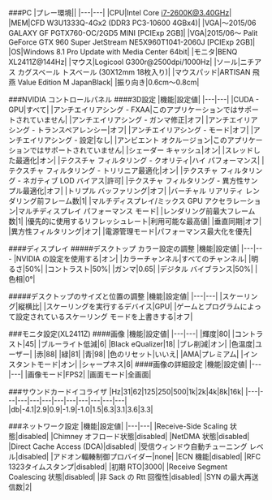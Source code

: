 ###PC
|プレー環境||
|---|---|
|CPU|Intel Core i7-2600K@3.40GHz|
|MEM|CFD W3U1333Q-4Gx2 (DDR3 PC3-10600 4GBx4)|
|VGA|～2015/06 GALAXY GF PGTX760-OC/2GD5 MINI [PCIExp 2GB]|
|VGA|2015/06～ Palit GeForce GTX 960 Super JetStream NE5X960T1041-2060J [PCIExp 2GB]|
|OS|Windows 8.1 Pro Update with Media Center 64bit|
|モニタ|BENQ XL2411Z@144Hz|
|マウス|Logicool G300r@2500dpi/1000Hz|
|ソール|ニチアス カグスベール トスベール (30X12mm 18枚入り)|
|マウスパッド|ARTISAN 飛燕 Value Edition M JapanBlack|
|振り向き|0.6cm～0.8cm|

###NVIDIA コントロールパネル
####3D設定
|機能|設定値|
|---|---|
|CUDA - GPU|すべて|
|アンチエイリアシング - FXAA|このアプリケーションではサポートされていません|
|アンチエイリアシング - ガンマ修正|オフ|
|アンチエイリアシング - トランスペアレンシー|オフ|
|アンチエイリアシング - モード|オフ|
|アンチエイリアシング - 設定|なし|
|アンビエント オクルージョン|このアプリケーションではサポートされていません|
|シェーダー キャッシュ|オン|
|スレッドした最適化|オン|
|テクスチャ フィルタリング - クオリティ|ハイ パフォーマンス|
|テクスチャ フィルタリング - トリリニア最適化|オン|
|テクスチャ フィルタリング - ネガティブ LOD バイアス|許可|
|テクスチャ フィルタリング - 異方性サンプル最適化|オフ|
|トリプル バッファリング|オフ|
|バーチャル リアリティ レンダリング前フレーム数|1|
|マルチディスプレイ/ミックス GPU アクセラレーション|マルチディスプレイ パフォーマンス モード|
|レンダリング前最大フレーム数|1|
|優先的に使用するリフレッシュレート|利用可能な最高値|
|垂直同期|オフ|
|異方性フィルタリング|オフ|
|電源管理モード|パフォーマンス最大化を優先|

####ディスプレイ
#####デスクトップ カラー設定の調整
|機能|設定値|
|---|---
|NVIDIA の設定を使用する|オン|
|カラーチャンネル|すべてのチャンネル|
|明るさ|50%|
|コントラスト|50%|
|ガンマ|0.65|
|デジタル バイブランス|50%|
|色相|0°|

#####デスクトップのサイズと位置の調整
|機能|設定値|
|---|---|
|スケーリング|縦横比|
|スケーリングを実行するデバイス|GPU|
|ゲームとプログラムによって設定されているスケーリング モードを上書きする|オフ|

###モニタ設定(XL2411Z)
####画像
|機能|設定値|
|---|---|
|輝度|80|
|コントラスト|45|
|ブルーライト低減|6|
|Black eQualizer|18|
|ブレ削減|オン|
|色温度|ユーザー|
|赤|88|
|緑|81|
|青|98|
|色のリセット|いいえ|
|AMA|プレミアム|
|インスタントモード|オン|
|シャープネス|6|
####画像の詳細設定
|機能|設定値|
|---|---|
|画像モード|FPS2|
|画面モード|全画面|

###サウンドカードイコライザ
|Hz|31|62|125|250|500|1k|2k|4k|8k|16k|
|---|---|---|---|---|---|---|---|---|---|---|
|db|-4.1|2.9|0.9|-1.9|-1.0|1.5|6.3|3.1|3.6|3.3|

###ネットワーク設定
|機能|設定値|
|---|---|
|Receive-Side Scaling 状態|disabled|
|Chimney オフロード状態|disabled|
|NetDMA 状態|disabled|
|Direct Cache Access (DCA)|disabled|
|受信ウィンドウ自動チューニング レベル|disabled|
|アドオン輻輳制御プロバイダー|none|
|ECN 機能|disabled|
|RFC 1323タイムスタンプ|disabled|
|初期 RTO|3000|
|Receive Segment Coalescing 状態|disabled|
|非 Sack の Rtt 回復性|disabled|
|SYN の最大再送信数|2|
